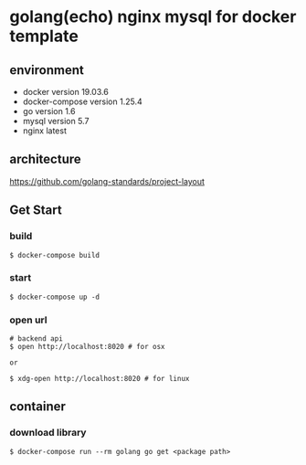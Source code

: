 # golang(echo) nginx mysql for docker template
## environment
* docker version 19.03.6
* docker-compose version 1.25.4
* go version 1.6
* mysql version 5.7
* nginx latest

## architecture
https://github.com/golang-standards/project-layout

## Get Start
### build

```
$ docker-compose build
```

### start

```
$ docker-compose up -d
```

### open url

```
# backend api
$ open http://localhost:8020 # for osx

or

$ xdg-open http://localhost:8020 # for linux
```

## container
### download library

```
$ docker-compose run --rm golang go get <package path>
```
